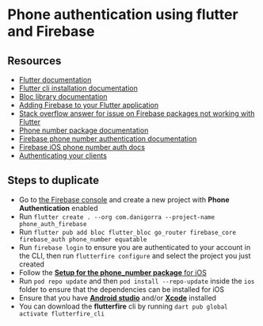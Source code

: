 # Phone authentication using flutter and Firebase

## Resources

- [Flutter documentation](https://docs.flutter.dev)
- [Flutter cli installation documentation](https://docs.flutter.dev/reference/flutter-cli)
- [Bloc library documentation](https://bloclibrary.dev/#/gettingstarted)
- [Adding Firebase to your Flutter application](https://firebase.google.com/docs/flutter/setup?platform=ios)
- [Stack overflow answer for issue on Firebase packages not working with Flutter](https://stackoverflow.com/questions/77219650/dt-toolchain-dir-cannot-be-used-to-evaluate-library-search-paths-use-toolchain)
- [Phone number package documentation](https://pub.dev/packages/phone_number)
- [Firebase phone number authentication documentation](https://firebase.google.com/docs/auth/flutter/phone-auth)
- [Firebase iOS phone number auth docs](https://firebase.google.com/docs/auth/ios/phone-auth)
- [Authenticating your clients](https://developers.google.com/android/guides/client-auth)

## Steps to duplicate

- Go to [the Firebase console](https://console.firebase.google.com/) and create a new project with **Phone Authentication** enabled
- Run `flutter create . --org com.danigorra --project-name phone_auth_firebase`
- Run `flutter pub add bloc flutter_bloc go_router firebase_core firebase_auth phone_number equatable`
- Run `firebase login` to ensure you are authenticated to your account in the CLI, then run `flutterfire configure` and select the project you just created
- Follow the [**Setup for the phone_number package** for iOS](https://pub.dev/packages/phone_number#setup)
- Run `pod repo update` and then `pod install --repo-update` inside the `ios` folder to ensure that the dependencies can be installed for iOS
- Ensure that you have [**Android studio**](https://developer.android.com/studio) and/or [**Xcode**](https://apps.apple.com/us/app/xcode/id497799835) installed
- You can download the **flutterfire** cli by running `dart pub global activate flutterfire_cli`
